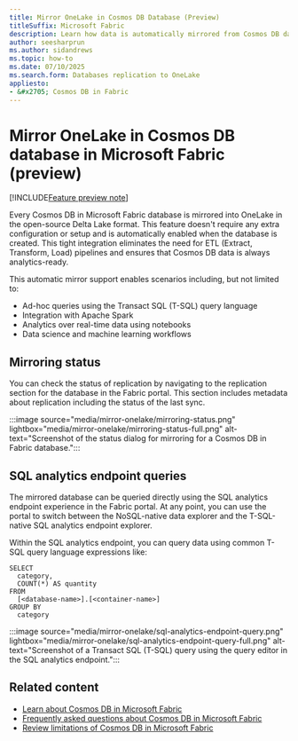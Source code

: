 ```yaml
---
title: Mirror OneLake in Cosmos DB Database (Preview)
titleSuffix: Microsoft Fabric
description: Learn how data is automatically mirrored from Cosmos DB database in Microsoft Fabric to OneLake during the preview.
author: seesharprun
ms.author: sidandrews
ms.topic: how-to
ms.date: 07/10/2025
ms.search.form: Databases replication to OneLake
appliesto:
- &#x2705; Cosmos DB in Fabric
---
```


# Mirror OneLake in Cosmos DB database in Microsoft Fabric (preview)

[!INCLUDE[Feature preview note](../../includes/feature-preview-note.md)]

Every Cosmos DB in Microsoft Fabric database is mirrored into OneLake in the open-source Delta Lake format. This feature doesn't require any extra configuration or setup and is automatically enabled when the database is created. This tight integration eliminates the need for ETL (Extract, Transform, Load) pipelines and ensures that Cosmos DB data is always analytics-ready. 

This automatic mirror support enables scenarios including, but not limited to:

- Ad-hoc queries using the Transact SQL (T-SQL) query language
- Integration with Apache Spark
- Analytics over real-time data using notebooks
- Data science and machine learning workflows

## Mirroring status

You can check the status of replication by navigating to the replication section for the database in the Fabric portal. This section includes metadata about replication including the status of the last sync.

:::image source="media/mirror-onelake/mirroring-status.png" lightbox="media/mirror-onelake/mirroring-status-full.png" alt-text="Screenshot of the status dialog for mirroring for a Cosmos DB in Fabric database.":::

## SQL analytics endpoint queries

The mirrored database can be queried directly using the SQL analytics endpoint experience in the Fabric portal. At any point, you can use the portal to switch between the NoSQL-native data explorer and the T-SQL-native SQL analytics endpoint explorer.

Within the SQL analytics endpoint, you can query data using common T-SQL query language expressions like:

```tsql
SELECT
  category,
  COUNT(*) AS quantity
FROM
  [<database-name>].[<container-name>]
GROUP BY
  category
```

:::image source="media/mirror-onelake/sql-analytics-endpoint-query.png" lightbox="media/mirror-onelake/sql-analytics-endpoint-query-full.png" alt-text="Screenshot of a Transact SQL (T-SQL) query using the query editor in the SQL analytics endpoint.":::

## Related content

- [Learn about Cosmos DB in Microsoft Fabric](overview.md)
- [Frequently asked questions about Cosmos DB in Microsoft Fabric](faq.yml)
- [Review limitations of Cosmos DB in Microsoft Fabric](limitations.md)
